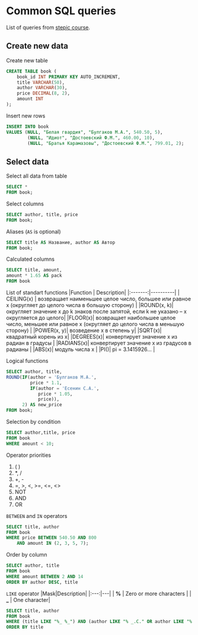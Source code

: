 # Common SQL queries
List of queries from [stepic course](https://stepik.org/course/63054/syllabus).
## Create new data

Create new table
```sql
CREATE TABLE book (
    book_id INT PRIMARY KEY AUTO_INCREMENT,
    title VARCHAR(50),
    author VARCHAR(30),
    price DECIMAL(8, 2),
    amount INT
);
```

Insert new rows
```sql
INSERT INTO book 
VALUES (NULL, "Белая гвардия", "Булгаков М.А.", 540.50, 5),
        (NULL, "Идиот", "Достоевский Ф.М.", 460.00, 10),
        (NULL, "Братья Карамазовы", "Достоевский Ф.М.", 799.01, 2);
```

## Select data

Select all data from table 
```sql
SELECT * 
FROM book;
```

Select columns
```sql
SELECT author, title, price 
FROM book;
```

Aliases (``AS`` is optional)
```sql
SELECT title AS Название, author AS Автор
FROM book;
```

Calculated columns
```sql
SELECT title, amount,
amount * 1.65 AS pack
FROM book
```

List of standart functions
|Function |	Description|
|:-------:|----------|
| CEILING(x) |	возвращает наименьшее целое число, большее или равное x (округляет до целого числа в большую сторону) |
|ROUND(x, k)|	округляет значение x до k знаков после запятой, если k не указано – x округляется до целого|
|FLOOR(x)|	возвращает наибольшее целое число, меньшее или равное x (округляет до  целого числа в меньшую сторону)	|
|POWER(x, y)|	возведение x в степень y|
|SQRT(x)|	квадратный корень из x|
|DEGREES(x)|	конвертирует значение x из радиан в градусы	|
|RADIANS(x)|	конвертирует значение x из градусов в радианы	|
|ABS(x)|	модуль числа x	|
|PI()|	pi = 3.1415926... |

Logical functions
```sql
SELECT author, title,
ROUND(IF(author = 'Булгаков М.А.', 
         price * 1.1, 
         IF(author = 'Есенин С.А.', 
            price * 1.05, 
            price)), 
      2) AS new_price
FROM book;
```

Selection by condition
```sql
SELECT author,title, price
FROM book
WHERE amount < 10;

```
Operator priorities
1. ( )
2. \*, /
3. \+, -
4. =, >, <, >=, <=, <>
5. NOT
6. AND
7. OR

``BETWEEN`` and ``IN`` operators
```sql
SELECT title, author
FROM book
WHERE price BETWEEN 540.50 AND 800 
    AND amount IN (2, 3, 5, 7);
```

Order by column
```sql
SELECT author, title
FROM book
WHERE amount BETWEEN 2 AND 14
ORDER BY author DESC, title
```

``LIKE`` operator
|Mask|Description|
|:---:|---|
| **%** | Zero or more characters |
| **_** | One character|
```sql
SELECT title, author
FROM book
WHERE (title LIKE "%_ %_") AND (author LIKE "% _.С." OR author LIKE "% С._.")
ORDER BY title
```


```sql
```


```sql
```


```sql
```

